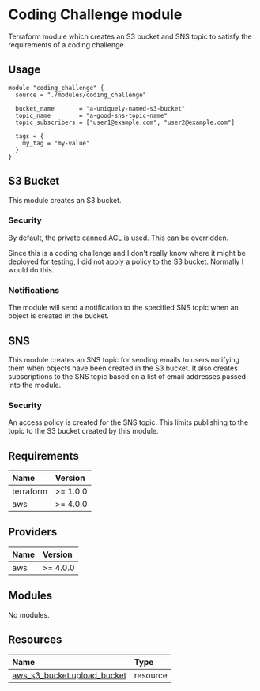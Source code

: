 # Coding Challenge module
Terraform module which creates an S3 bucket and SNS topic to satisfy the requirements of a coding challenge.

## Usage
```hcl
module "coding_challenge" {
  source = "./modules/coding_challenge"

  bucket_name       = "a-uniquely-named-s3-bucket"
  topic_name        = "a-good-sns-topic-name"
  topic_subscribers = ["user1@example.com", "user2@example.com"]

  tags = {
    my_tag = "my-value"
  }
}
```

## S3 Bucket
This module creates an S3 bucket.

### Security
By default, the private canned ACL is used.  This can be overridden.

Since this is a coding challenge and I don't really know where it might be deployed for testing, I did not apply a policy to the S3 bucket.  Normally I would do this.

### Notifications
The module will send a notification to the specified SNS topic when an object is created in the bucket.

## SNS
This module creates an SNS topic for sending emails to users notifying them when objects have been created in the S3 bucket.  It also creates subscriptions to the SNS topic based on a list of email addresses passed into the module.

### Security
An access policy is created for the SNS topic.  This limits publishing to the topic to the S3 bucket created by this module.

## Requirements
|Name|Version |
|:---|:---| 
|terraform|>= 1.0.0|
|aws      |>= 4.0.0|

## Providers
|Name|Version|
|:---|:---| 
|aws |>= 4.0.0|

## Modules
No modules.

## Resources
|Name|Type|
|:---|:---|
|[aws_s3_bucket.upload_bucket](https://registry.terraform.io/providers/hashicorp/aws/latest/docs/resources/s3_bucket)|resource|
